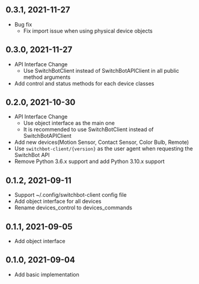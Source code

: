 0.3.1, 2021-11-27
-------------------------

- Bug fix
  - Fix import issue when using physical device objects

0.3.0, 2021-11-27
-------------------------

- API Interface Change
  - Use SwitchBotClient instead of SwitchBotAPIClient in all public method arguments
- Add control and status methods for each device classes

0.2.0, 2021-10-30
-------------------------

- API Interface Change
  - Use object interface as the main one
  - It is recommended to use SwitchBotClient instead of SwitchBotAPIClient
- Add new devices(Motion Sensor, Contact Sensor, Color Bulb, Remote)
- Use `switchbot-client/{version}` as the user agent when requesting the SwitchBot API
- Remove Python 3.6.x support and add Python 3.10.x support

0.1.2, 2021-09-11
-------------------------

- Support ~/.config/switchbot-client config file
- Add object interface for all devices
- Rename devices_control to devices_commands

0.1.1, 2021-09-05
-------------------------

- Add object interface

0.1.0, 2021-09-04
-------------------------

- Add basic implementation
